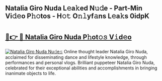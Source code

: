 ## Natalia Giro Nuda L𝚎a𝚔ed N𝚞𝚍e - Part-Min Vi𝚍𝚎o P𝚑𝚘tos - H𝚘𝚝 O𝚗𝚕yf𝚊ns L𝚎a𝚔s 0idpK

# <h2><a href="http://kf2o21.oniu.top/?m=Natalia+Giro+Nuda">🔗👉 🔴 Natalia Giro Nuda P𝚑ot𝚘𝚜 V𝚒d𝚎o</a></h2>

[![Natalia Giro Nuda Nu𝚍e𝚜](https://i.imgur.com/0qMVB7G.gif)](http://kf2o21.oniu.top/?m=Natalia+Giro+Nuda)
Online thought leader Natalia Giro Nuda, acclaimed for disseminating dance and lifestyle knowledge, through performances and personal vlogs. Brilliant puppeteer Natalia Giro Nuda, celebrated for their exceptional abilities and accomplishments in bringing inanimate objects to life.  
